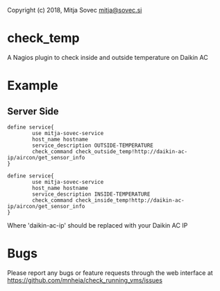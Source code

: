 Copyright (c) 2018, Mitja Sovec <mitja@sovec.si>

# check_temp
A Nagios plugin to check inside and outside temperature on Daikin AC

# Example
## Server Side
```
define service{
        use mitja-sovec-service
        host_name hostname
        service_description OUTSIDE-TEMPERATURE
        check_command check_outside_temp!http://daikin-ac-ip/aircon/get_sensor_info
}

define service{
        use mitja-sovec-service
        host_name hostname
        service_description INSIDE-TEMPERATURE
        check_command check_inside_temp!http://daikin-ac-ip/aircon/get_sensor_info
}
```
Where 'daikin-ac-ip' should be replaced with your Daikin AC IP

# Bugs
Please report any bugs or feature requests through the web interface at https://github.com/mnheia/check_running_vms/issues
